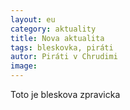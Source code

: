 ```yaml
---
layout: eu
category: aktuality
title: Nova aktualita
tags: bleskovka, piráti
autor: Piráti v Chrudimi
image: 
---
```


Toto je bleskova zpravicka
